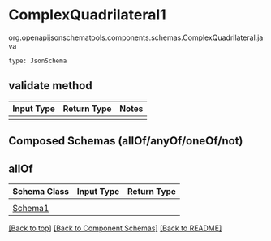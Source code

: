 # ComplexQuadrilateral1
org.openapijsonschematools.components.schemas.ComplexQuadrilateral.java
```
type: JsonSchema
```

## validate method
Input Type | Return Type | Notes
------------ | ------------- | -------------
 |  |

## Composed Schemas (allOf/anyOf/oneOf/not)
## allOf
Schema Class | Input Type | Return Type
------------ | ---------- | -----------
 |  | 
[Schema1](#) |  | 


[[Back to top]](#top) [[Back to Component Schemas]](../../../README.md#Component-Schemas) [[Back to README]](../../../README.md)
